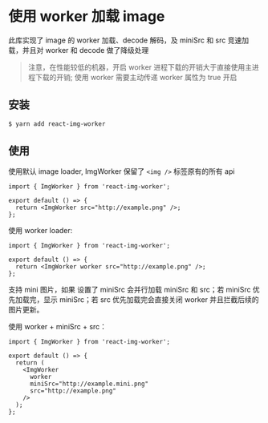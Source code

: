 # 使用 worker 加载 image

此库实现了 image 的 worker 加载、decode 解码，及 miniSrc 和 src 竞速加载，并且对 worker 和 decode 做了降级处理

> 注意，在性能较低的机器，开启 worker 进程下载的开销大于直接使用主进程下载的开销;
> 使用 worker 需要主动传递 worker 属性为 true 开启

## 安装

```sh
$ yarn add react-img-worker
```

## 使用

使用默认 image loader, ImgWorker 保留了 `<img />` 标签原有的所有 api

```tsx
import { ImgWorker } from 'react-img-worker';

export default () => {
  return <ImgWorker src="http://example.png" />;
};
```

使用 worker loader:

```tsx
import { ImgWorker } from 'react-img-worker';

export default () => {
  return <ImgWorker worker src="http://example.png" />;
};
```

支持 mini 图片，如果 设置了 miniSrc 会并行加载 miniSrc 和 src；若 miniSrc 优先加载完，显示 miniSrc；若 src 优先加载完会直接关闭 worker 并且拦截后续的图片更新。

使用 worker + miniSrc + src：

```tsx
import { ImgWorker } from 'react-img-worker';

export default () => {
  return (
    <ImgWorker
      worker
      miniSrc="http://example.mini.png"
      src="http://example.png"
    />
  );
};
```
